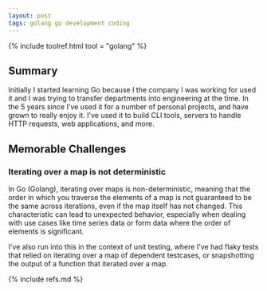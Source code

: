 ```yaml
---
layout: post
tags: golang go development coding
---
```


{% include toolref.html tool = "golang" %}

## Summary

Initially I started learning Go because I the company I was working for used it and I was trying to transfer departments into engineering at the time. In the 5 years since I've used it for a number of personal projects, and have grown to really enjoy it. I've used it to build CLI tools, servers to handle HTTP requests, web applications, and more.

## Memorable Challenges

### Iterating over a map is not deterministic

In Go (Golang), iterating over maps is non-deterministic, meaning that the order in which you traverse the elements of a map is not guaranteed to be the same across iterations, even if the map itself has not changed. This characteristic can lead to unexpected behavior, especially when dealing with use cases like time series data or form data where the order of elements is significant.

I've also run into this in the context of unit testing, where I've had flaky tests that relied on iterating over a map of dependent testcases, or snapshotting the output of a function that iterated over a map.


{% include refs.md %}
